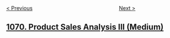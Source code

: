 <!--|This file generated by command(leetcode description); DO NOT EDIT.    |-->
<!--+----------------------------------------------------------------------+-->
<!--|@author    openset <openset.wang@gmail.com>                           |-->
<!--|@link      https://github.com/openset                                 |-->
<!--|@home      https://github.com/openset/leetcode                        |-->
<!--+----------------------------------------------------------------------+-->

[< Previous](https://github.com/openset/leetcode/tree/master/problems/product-sales-analysis-ii "Product Sales Analysis II")
　　　　　　　　　　　　　　　　
[Next >](https://github.com/openset/leetcode/tree/master/problems/greatest-common-divisor-of-strings "Greatest Common Divisor of Strings")

## [1070. Product Sales Analysis III (Medium)](https://leetcode.com/problems/product-sales-analysis-iii "产品销售分析 III")



